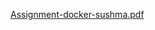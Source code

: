 [Assignment-docker-sushma.pdf](/.attachments/Assignment-docker-sushma-10c0b66d-2d6f-43d9-8412-42a3fac25595.pdf)